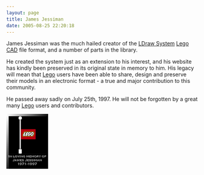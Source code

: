 ```yaml
---
layout: page
title: James Jessiman
date: 2005-08-25 22:20:18
---
```

James Jessiman was the much hailed creator of the <a href="/wiki/ldraw_system.html" title="The primary system for CAD representation of Lego parts">LDraw System</a> <a href="/wiki/lego.html" title="The best known construction toy">Lego</a> <a href="/wiki/cad.html" title="Computer Aided Design">CAD</a> file format, and a number of parts in the library.

He created the system just as an extension to his interest, and his website has kindly been preserved in its original state in memory to him. His legacy will mean that <a href="/wiki/lego.html" title="The best known construction toy">Lego</a> users have been able to share, design and preserve their models in an electronic format - a true and major contribution to this community.

He passed away sadly on July 25th, 1997. He will not be forgotten by a great many <a href="/wiki/lego.html" title="The best known construction toy">Lego</a> users and contributors.

 <a href="http://www.ldraw.org/modules.php?op=modload&amp;name=News&amp;file=article&amp;sid=222" target="_blank"> <img class="img-responsive" src="/galleries/gallery-1-common-images/40-memorial4.png"/> </a>

